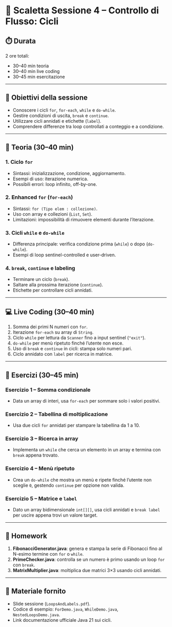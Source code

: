 
# 📄 Scaletta Sessione 4 – Controllo di Flusso: Cicli

## ⏱️ Durata

2 ore totali:

* 30–40 min teoria
* 30–40 min live coding
* 30–45 min esercitazione

---

## 🎯 Obiettivi della sessione

* Conoscere i cicli `for`, `for-each`, `while` e `do-while`.
* Gestire condizioni di uscita, `break` e `continue`.
* Utilizzare cicli annidati e etichette (`label`).
* Comprendere differenze tra loop controllati a conteggio e a condizione.

---

## 🧠 Teoria (30–40 min)

### 1. Ciclo `for`

* Sintassi: inizializzazione, condizione, aggiornamento.
* Esempi di uso: iterazione numerica.
* Possibili errori: loop infinito, off-by-one.

### 2. Enhanced `for` (`for-each`)

* Sintassi: `for (Tipo elem : collezione)`.
* Uso con array e collezioni (`List`, `Set`).
* Limitazioni: impossibilità di rimuovere elementi durante l’iterazione.

### 3. Cicli `while` e `do-while`

* Differenza principale: verifica condizione prima (`while`) o dopo (`do-while`).
* Esempi di loop sentinel-controlled e user-driven.

### 4. `break`, `continue` e labeling

* Terminare un ciclo (`break`).
* Saltare alla prossima iterazione (`continue`).
* Etichette per controllare cicli annidati.

---

## 💻 Live Coding (30–40 min)

1. Somma dei primi N numeri con `for`.
2. Iterazione `for-each` su array di `String`.
3. Ciclo `while` per lettura da `Scanner` fino a input sentinel (`"exit"`).
4. `do-while` per menù ripetuto finché l’utente non esce.
5. Uso di `break` e `continue` in cicli: stampa solo numeri pari.
6. Ciclo annidato con `label` per ricerca in matrice.

---

## 🧪 Esercizi (30–45 min)

### Esercizio 1 – Somma condizionale

* Data un array di interi, usa `for-each` per sommare solo i valori positivi.

### Esercizio 2 – Tabellina di moltiplicazione

* Usa due cicli `for` annidati per stampare la tabellina da 1 a 10.

### Esercizio 3 – Ricerca in array

* Implementa un `while` che cerca un elemento in un array e termina con `break` appena trovato.

### Esercizio 4 – Menù ripetuto

* Crea un `do-while` che mostra un menù e ripete finché l’utente non sceglie `0`, gestendo `continue` per opzione non valida.

### Esercizio 5 – Matrice e `label`

* Dato un array bidimensionale `int[][]`, usa cicli annidati e `break label` per uscire appena trovi un valore target.

---

## 📘 Homework

1. **FibonacciGenerator.java**: genera e stampa la serie di Fibonacci fino al N-esimo termine con `for` o `while`.
2. **PrimeChecker.java**: controlla se un numero è primo usando un loop `for` con `break`.
3. **MatrixMultiplier.java**: moltiplica due matrici 3×3 usando cicli annidati.

---

## 📎 Materiale fornito

* Slide sessione (`LoopsAndLabels.pdf`).
* Codice di esempio: `ForDemo.java`, `WhileDemo.java`, `NestedLoopsDemo.java`.
* Link documentazione ufficiale Java 21 sui cicli.
